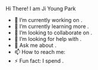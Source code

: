 Hi There! I am Ji Young Park

- 🔭 I’m currently working on .
- 🌱 I’m currently learning more .
- 👯 I’m looking to collaborate on .
- 🤔 I’m looking for help with .
- 💬 Ask me about .
- 📫 How to reach me: 
- ⚡ Fun fact: I spend .

